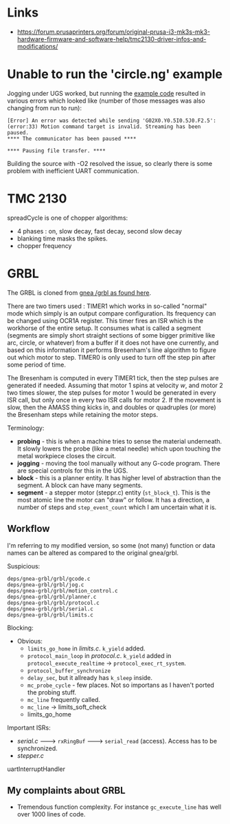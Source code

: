 # Links 
* https://forum.prusaprinters.org/forum/original-prusa-i3-mk3s-mk3-hardware-firmware-and-software-help/tmc2130-driver-infos-and-modifications/

# Unable to run the 'circle.ng' example
Jogging under UGS worked, but running the [example code](https://diymachining.com/g-code-example/) resulted in various errors which looked like (number of those messages was also changing from run to run):

```
[Error] An error was detected while sending 'G02X0.Y0.5I0.5J0.F2.5': (error:33) Motion command target is invalid. Streaming has been paused.
**** The communicator has been paused ****

**** Pausing file transfer. ****
```

Building the source with -O2 resolved the issue, so clearly there is some problem with inefficient UART communication.

# TMC 2130
spreadCycle is one of chopper algorithms:
* 4 phases : on, slow decay, fast decay, second slow decay
* blanking time masks the spikes.
* chopper frequency

# GRBL
The GRBL is cloned from [gnea /grbl as found here](https://github.com/gnea/grbl/wiki).

There are two timers used : TIMER1 which works in so-called "normal" mode which simply is an output compare configuration. Its frequency can be changed using OCR1A register. This timer fires an ISR which is the workhorse of the entire setup. It consumes what is called a segment (segments are simply short straight sections of some bigger primitive like arc, circle, or whatever) from a buffer if it does not have one currently, and based on this information it performs Bresenham's line algorithm to figure out which motor to step. TIMER0 is only used to turn off the step pin after some period of time.

The Bresenham is computed in every TIMER1 tick, then the step pulses are generated if needed. Assuming that motor 1 spins at velocity *w*, and motor 2 two times slower, the step pulses for motor 1 would be generated in every ISR call, but only once in every two ISR calls for motor 2. If the movement is slow, then the AMASS thing kicks in, and doubles or quadruples (or more) the Bresenham steps while retaining the motor steps.

Terminology:
* **probing** - this is when a machine tries to sense the material underneath. It slowly lowers the probe (like a metal needle) which upon touching the metal workpiece closes the circuit.
* **jogging** - moving the tool manually without any G-code program. There are special controls for this in the UGS.
* **block** - this is a planner entity. It has higher level of abstraction than the segment. A block can have many segments.
* **segment** - a stepper motor (steppr.c) entity (`st_block_t`). This is the most atomic line the motor can "draw" or follow. It has a direction, a number of steps and `step_event_count` which I am uncertain what it is.

## Workflow
I'm referring to my modified version, so some (not many) function or data names can be altered as compared to the original gnea/grbl.


Suspicious:
```
deps/gnea-grbl/grbl/gcode.c
deps/gnea-grbl/grbl/jog.c
deps/gnea-grbl/grbl/motion_control.c
deps/gnea-grbl/grbl/planner.c
deps/gnea-grbl/grbl/protocol.c
deps/gnea-grbl/grbl/serial.c
deps/gnea-grbl/grbl/limits.c
```

Blocking: 
* Obvious:
  * `limits_go_home` in *limits.c*. `k_yield` added.
  * `protocol_main_loop`  in *protocol.c*. `k_yield` added in `protocol_execute_realtime` -> `protocol_exec_rt_system`. 
  * `protocol_buffer_synchronize`
  * `delay_sec`, but it allready has `k_sleep` inside.
  * `mc_probe_cycle` - few places. Not so importans as I haven't ported the probing stuff.
  * `mc_line` frequently called.
  * `mc_line` -> limits_soft_check 
  * limits_go_home


Important ISRs:
* *serial.c* ---> `rxRingBuf` ---> `serial_read` (access). Access has to be synchronized.
* *stepper.c*





uartInterruptHandler



## My complaints about GRBL
* Tremendous function complexity. For instance `gc_execute_line` has well over 1000 lines of code. 
